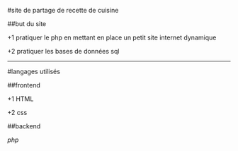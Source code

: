#site de partage de recette de cuisine

##but du site

+1 pratiquer le php en mettant en place un petit site internet dynamique

+2 pratiquer les bases de données sql

---
#langages utilisés

##frontend

+1 HTML

+2 css

##backend

*php*